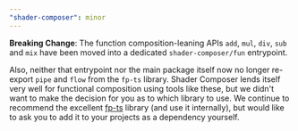 ```yaml
---
"shader-composer": minor
---
```


**Breaking Change**: The function composition-leaning APIs `add`, `mul`, `div`, `sub` and `mix` have been moved into a dedicated `shader-composer/fun` entrypoint.

Also, neither that entrypoint nor the main package itself now no longer re-export `pipe` and `flow` from the `fp-ts` library. Shader Composer lends itself very well for functional composition using tools like these, but we didn't want to make the decision for you as to which library to use. We continue to recommend the excellent [fp-ts](https://github.com/gcanti/fp-ts) library (and use it internally), but would like to ask you to add it to your projects as a dependency yourself.
